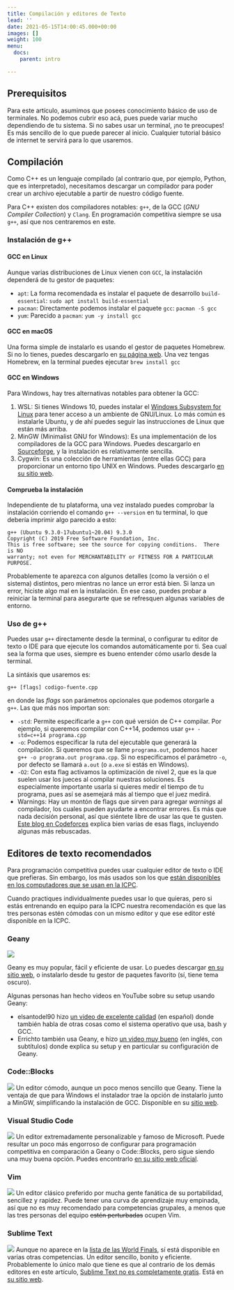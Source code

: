 ```yaml
---
title: Compilación y editores de Texto
lead: ''
date: 2021-05-15T14:00:45.000+00:00
images: []
weight: 100
menu:
  docs:
    parent: intro

---
```


## Prerequisitos

Para este artículo, asumimos que posees conocimiento básico de uso de terminales. No
podemos cubrir eso acá, pues puede variar mucho dependiendo de tu sistema. Si no sabes
usar un terminal, ¡no te preocupes! Es más sencillo de lo que puede parecer al inicio.
Cualquier tutorial básico de internet te servirá para lo que usaremos.

## Compilación

Como C++ es un lenguaje compilado 
(al contrario que, por ejemplo, Python, que es interpretado),
necesitamos descargar un compilador para poder
crear un archivo ejecutable a partir de nuestro código fuente.

Para C++ existen dos compiladores notables: `g++`, de la GCC 
(_GNU Compiler Collection_) y `Clang`.
En programación competitiva siempre se usa `g++`, así que nos centraremos en este.

### Instalación de g++

#### GCC en Linux
Aunque varias distribuciones de Linux vienen con `GCC`, 
la instalación dependerá de tu gestor de paquetes:
* `apt`: La forma recomendada es instalar el paquete de desarrollo `build-essential`:
`sudo apt install build-essential`
* `pacman`: Directamente podemos instalar el paquete `gcc`:
`pacman -S gcc`
* `yum`: Parecido a `pacman`: `yum -y install gcc`

#### GCC en macOS
Una forma simple de instalarlo es usando el gestor de paquetes Homebrew.
Si no lo tienes, puedes descargarlo en [su página web](https://brew.sh).
Una vez tengas Homebrew, en la 
terminal puedes ejecutar `brew install gcc`

#### GCC en Windows
Para Windows, hay tres alternativas notables para obtener la GCC:
  1. WSL: Si tienes Windows 10, puedes instalar el 
  [Windows Subsystem for Linux](https://docs.microsoft.com/en-us/windows/wsl/install-win10) 
  para tener acceso a un ambiente de GNU/Linux.
  Lo más común es instalarle Ubuntu, 
  y de ahí puedes seguir las instrucciones de Linux que están más arriba.
  1. MinGW (Minimalist GNU for Windows): Es una implementación de los 
  compiladores de la GCC para Windows. 
  Puedes descargarlo en [Sourceforge](https://sourceforge.net/projects/mingw/), 
  y la instalación es relativamente sencilla.
  1. Cygwin: Es una colección de herramientas (entre ellas GCC) para proporcionar un
  entorno tipo UNIX en Windows. Puedes descargarlo [en su sitio web](https://www.cygwin.com/).

#### Comprueba la instalación

Independiente de tu plataforma, una vez instalado puedes comprobar la instalación corriendo el comando `g++ --version` en tu terminal, lo que debería imprimir algo parecido a esto:
```
g++ (Ubuntu 9.3.0-17ubuntu1~20.04) 9.3.0
Copyright (C) 2019 Free Software Foundation, Inc.
This is free software; see the source for copying conditions.  There is NO
warranty; not even for MERCHANTABILITY or FITNESS FOR A PARTICULAR PURPOSE.
```
Probablemente te aparezca con algunos detalles (como la versión o el sistema) distintos, pero mientras no lance un error está bien. Si lanza un error, hiciste algo mal en la
instalación. En ese caso, puedes probar a reiniciar la terminal para asegurarte que se refresquen algunas variables de entorno.

### Uso de g++
Puedes usar `g++` directamente desde la terminal, o configurar tu editor de texto o IDE para
que ejecute los comandos automáticamente por ti. Sea cual sea la forma que uses, siempre
es bueno entender cómo usarlo desde la terminal.

La sintáxis que usaremos es:
```
g++ [flags] codigo-fuente.cpp
```
en donde las _flags_ son parámetros opcionales que podemos otorgarle a `g++`. Las que más
nos importan son:

  * `-std`: Permite especificarle a `g++` con qué versión de C++ compilar. Por ejemplo, si
  queremos compilar con C++14, podemos usar `g++ -std=c++14 programa.cpp`
  * `-o`: Podemos especificar la ruta del ejecutable que generará la compilación. Si queremos
  que se llame `programa.out`, podemos hacer `g++ -o programa.out programa.cpp`. Si no especificamos
  el parámetro `-o`, por defecto se llamará `a.out` (o `a.exe` si estás en Windows).
  * `-O2`: Con esta flag activamos la optimización de nivel 2, que es la que suelen usar
  los jueces al compilar nuestras soluciones. Es especialmente importante usarla si quieres
  medir el tiempo de tu programa, pues así se asemejará más al tiempo que el juez medirá.
  * Warnings: Hay un montón de flags que sirven para agregar _warnings_ al compilador,
  los cuales pueden ayudarte a encontrar errores. Es más que nada decisión personal, así
  que siéntete libre de usar las que te gusten. [Este blog en Codeforces](https://codeforces.com/blog/entry/15547)
  explica bien varias de esas flags, incluyendo algunas más rebuscadas.


## Editores de texto recomendados

Para programación competitiva puedes usar cualquier editor de texto o IDE que prefieras.
Sin embargo, los más usados son los que [están disponibles en los computadores que se usan
en la ICPC](https://icpc.global/worldfinals/programming-environment).

Cuando practiques individualmente puedes usar lo que quieras, pero si estás entrenando
en equipo para la ICPC nuestra recomendación es que las tres personas estén cómodas
con un mismo editor y que ese editor esté disponible en la ICPC.

### Geany

<img src="../geany.png"/>

Geany es muy popular, fácil y eficiente de usar. Lo puedes descargar [en su sitio web](https://www.geany.org/),
o instalarlo desde tu gestor de paquetes favorito (sí, tiene tema oscuro).

Algunas personas han hecho videos en YouTube sobre su setup usando Geany:
* elsantodel90 hizo [un video de excelente calidad](https://www.youtube.com/watch?v=Du6cC5Dwapo) (en español) 
donde también habla de otras cosas como el sistema operativo que usa, bash y GCC.
* Errichto también usa Geany, e hizo [un video muy bueno](https://www.youtube.com/watch?v=ePZEkbbf3fc)
(en inglés, con subtítulos) donde explica su setup y en particular su configuración de Geany.

### Code::Blocks
<img src="../codeblocks.png"></img>
Un editor cómodo, aunque un poco menos sencillo que Geany. Tiene la ventaja
de que para Windows el instalador trae la opción de instalarlo junto a MinGW, 
simplificando la instalación de GCC.  Disponible en su 
[sitio web](https://www.codeblocks.org/).

### Visual Studio Code
<img src="../vscode.png"></img>
Un editor extremadamente personalizable y famoso de Microsoft. 
Puede resultar un poco más engorroso de configurar para programación 
competitiva en comparación a Geany o Code::Blocks, pero sigue 
siendo una muy buena opción. Puedes encontrarlo [en su sitio web oficial](https://code.visualstudio.com/).

### Vim
<img src="../vim.png"></img>
Un editor clásico preferido por mucha gente fanática de su portabilidad,
sencillez y rapidez. Puede tener una curva de aprendizaje muy empinada, así que no
es muy recomendado para competencias grupales, a menos que las tres personas del
equipo <strike>estén perturbadas</strike> ocupen Vim.

### Sublime Text
<img src="../sublimetext.png"></img>
Aunque no aparece en la [lista de las World Finals](https://icpc.global/worldfinals/programming-environment),
sí está disponible en varias otras competencias. Un editor sencillo, bonito y eficiente. Probablemente
lo único malo que tiene es que al contrario de los demás editores en este artículo,
[Sublime Text no es completamente gratis](https://www.sublimehq.com/store/text). Está en [su
sitio web](https://www.sublimetext.com/).

